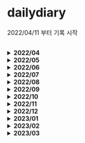 # dailydiary
2022/04/11 부터 기록 시작

## 
<details>
  <summary><b>2022/04</b></summary>
  <div markdown="1">

|날짜|내용|비고
|------|------------------------------|---------------|
|2022/04/11|JPA : 영속성 컨텍스트 공부|관련 링크 : https://ajdahrdl.tistory.com/210|
|2022/04/12|JPA : 플러시, 준영속 상태 공부|관련 링크 : https://ajdahrdl.tistory.com/211|
|2022/04/13|JPA : 객체와 엔티티 매핑 공부|관련 링크 : https://ajdahrdl.tistory.com/212|
|2022/04/14|BAEKJOON : 17144번 풀이|관련 링크 : https://ajdahrdl.tistory.com/214|
|2022/04/15|BAEKJOON : 14500번 풀이|관련 링크 : https://ajdahrdl.tistory.com/215|
|2022/04/16|JPA : 기본키 매핑 및 Sequence 전략 공부|관련 링크 : https://ajdahrdl.tistory.com/213|
|2022/04/17|JPA : 연관관계 매핑 기초|관련 링크 : https://ajdahrdl.tistory.com/217||2022/04/18|JPA : 다양한 연관관계 매핑 공부|관련 링크 : https://ajdahrdl.tistory.com/219|
|2022/04/19|JPA : 상속 관계 매핑 공부|관련 링크 : https://ajdahrdl.tistory.com/220|
|2022/04/20|JPA : 프록시와 연관관계 관리 공부</br>(프록시, 즉시로딩 지연로딩, CASCADE, 고아상태)|관련 링크 : https://ajdahrdl.tistory.com/221|
|2022/04/21|워크숍 행사 참여||
|2022/04/22|워크숍 행사 참여||
|2022/04/23|JPA : 기본 값 타입 공부|관련 링크 : https://ajdahrdl.tistory.com/222|
|2022/04/24|JPA : 임베디드 값 타입|관련 링크 : https://ajdahrdl.tistory.com/222|
|2022/04/25|JPA : 값 타입 컬렉션 공부</br>BAEKJOON : 16236번 풀이|관련 링크 : https://ajdahrdl.tistory.com/223|
|2022/04/26|JPA : 다양한 쿼리를 이용한 조회 방법 공부|관련 링크 : https://ajdahrdl.tistory.com/224|
|2022/04/27|JPA : JPQL, 프로젝션|관련 링크 : https://ajdahrdl.tistory.com/225|
|2022/04/28|JPA : JPQL 페이징, 조인 공부|관련 링크 : https://ajdahrdl.tistory.com/225|
|2022/04/29|BAEKJOON : 14499번 풀이|관련 링크 : https://ajdahrdl.tistory.com/226|
|2022/04/30|JPA : JPQL 서브쿼리, 다양한 타입 표현 공부|관련 링크 : https://ajdahrdl.tistory.com/225|
  <div>
</details>
<details>
  <summary><b>2022/05</b></summary>
  <div markdown="1">

|날짜|내용|비고
|------|------------------------------|---------------|
|2022/05/01|JPA : 조건식 및 함수 공부|https://ajdahrdl.tistory.com/215|
|2022/05/02|JPA : 경로표현식 및 패치조인 공부|https://ajdahrdl.tistory.com/227|
|2022/05/03|JPA : 패치조인 공부|https://ajdahrdl.tistory.com/227|
|2022/05/04|JPA : 다형성 쿼리, 엔티티 직접 사용 방법, Named 쿼리, 벌크 연산 공부|https://ajdahrdl.tistory.com/227|
|2022/05/05|BAEKJOON : 1012번 풀이|https://ajdahrdl.tistory.com/228|
|2022/05/06|Withus : JPA 세팅 및 샘플 테스트-1||
|2022/05/07|Withus : JPA 세팅 및 샘플 테스트-2||
|2022/05/08|Withus : 사용자 도메인 JPA로 변경||
|2022/05/09|Withus : 사용자관리(로그인, 회원가입) myBatis → JPA 변환</br>JPA : JPA PK 생성전략 UUID 공부|https://ajdahrdl.tistory.com/229|
|2022/05/10|Java : XML 파싱 시, 주의점 공부|https://ajdahrdl.tistory.com/230|
|2022/05/11|Withus : AWS EC2 오류 및 로그 세팅하기|https://ajdahrdl.tistory.com/231|  
|2022/05/12|Javascript : var, let, const 공부</br>Withus : Email 기능 설정 및 테스트|https://ajdahrdl.tistory.com/232| 
|2022/05/13|Spring : Spring Boot에서 Jasper Reports 적용 방법|https://ajdahrdl.tistory.com/233| 
|2022/05/14|Spring : Spring Boot에서 MongoDB 통신 세팅|https://ajdahrdl.tistory.com/234| 
|2022/05/15|BAEKJOON : 13460번 풀이|https://ajdahrdl.tistory.com/235|
|2022/05/16|SpringBoot : JavaMailSender 공부</br>Withus : 아이디 찾기 기능 추가 (이메일 이용)|https://ajdahrdl.tistory.com/236|
|2022/05/17|BAEKJOON : 14891번 풀이|https://ajdahrdl.tistory.com/237|
|2022/05/18|Javascript : CRLF 관련 JS 오류 공부|https://ajdahrdl.tistory.com/238|
|2022/05/19|SpringBoot : MimeMessageHelper 공부(HTML 인코딩 가능)|https://ajdahrdl.tistory.com/236|
|2022/05/20|Withus : ID, PW찾기 기능 완성본 추가||
|2022/05/21|Withus : 내정보수정 기능 추가 및 dto 수정||
|2022/05/22|Withus : PW 변경 기능 추가||
|2022/05/23|SpringSecurity : 프로젝트 설정 및 전체적인 맥락 공부||
|2022/05/24|송별회 참석||
|2022/05/25|SpringSecurity : 프로젝트 설정 - 2||
|2022/05/26|SpringSecurity : URL에 따른 인증, 인가 설정 ||
|2022/05/27|BAEKJOON : 14719번 풀이|https://ajdahrdl.tistory.com/239|
|2022/05/28|BAEKJOON : 2469번 풀이</br>Java : Runnable Jar files 관련 포스팅 |https://ajdahrdl.tistory.com/240|
|2022/05/29|스프링 입문 - 코드로 배우는 스프링 부트, 웹 MVC, DB 접근 기술 : 1일차 공부</br>SpringSecurity : URL에 따른 인증, 인가 설정 공부 |https://ajdahrdl.tistory.com/244|
|2022/05/30|SpringSecurity : 로그인, 권한처리 공부|https://ajdahrdl.tistory.com/245|
|2022/05/31|SpringSecurity : OAuth2 Google 로그인||
 <div>
</details>

<details>
  <summary><b>2022/06</b></summary>
  <div markdown="1">

|날짜|내용|비고
|------|------------------------------|---------------|
|2022/06/01|SpringSecurity : OAuth2 Google 로그인 및 가입 ||
|2022/06/02|SpringSecurity : OAuth2 Google 로그인 및 가입 복습 및 정리 |https://ajdahrdl.tistory.com/246|
|2022/06/03|SpringSecurity : OAuth2 Facebook 로그인 및 가입 정리 |https://ajdahrdl.tistory.com/247|
|2022/06/04|BAEKJOON : 20055번 풀이 |https://ajdahrdl.tistory.com/248|
|2022/06/05|휴식(여행)||
|2022/06/06|SpringSecurity : OAuth2 Naver 로그인 및 가입 정리 |https://ajdahrdl.tistory.com/249|
|2022/06/07|SpringSecurity : JWT 공부 전 Session과 쿠키의 기본 흐름 및 통신 방식 공부 |https://ajdahrdl.tistory.com/250|
|2022/06/08|SpringSecurity : JWT 공부 전 CIA, RSA 공부 |https://ajdahrdl.tistory.com/250|
|2022/06/09|SpringSecurity : JWT 구조 공부 및 프로젝트 세팅 - 1|https://ajdahrdl.tistory.com/251| 
|2022/06/10|BAEKJOON : 15662번 풀이|https://ajdahrdl.tistory.com/252| 
|2022/06/11|SpringSecurity : JWT 필터 공부 및 프로젝트 세팅 - 2|https://ajdahrdl.tistory.com/251| 
|2022/06/12|BAEKJOON : 10026번 풀이|https://ajdahrdl.tistory.com/253| 
|2022/06/13|휴식(급성장염)|| 
|2022/06/14|postman(개발 시, POST 요청을 테스트할 수 있는 도구) 사용 방법 공부|https://ajdahrdl.tistory.com/255| 
|2022/06/15|SpringSecurity : JWT 임시 토큰 만들어서 인증 확인|https://ajdahrdl.tistory.com/254|     
|2022/06/16|SpringSecurity : 로그인 기능을 필터를 이용해서 구현해보기|https://ajdahrdl.tistory.com/256|   
|2022/06/17|BAEKJOON : 18405번  |https://ajdahrdl.tistory.com/254|  
|2022/06/18|SpringSecurity : 로그인 시, JWT 토큰  생성해서 토큰 반환하기 |https://ajdahrdl.tistory.com/254|      
|2022/06/19|SpringSecurity : 권한 처리 방법 공부|https://ajdahrdl.tistory.com/258| 
|2022/06/20|Withus : Spring Security로 로그인 기능 추가 중(스프링 시큐리티 설정 및 커스텀 필터로 확인) ||     
|2022/06/21|Withus : Spring Security로 로그인 기능 추가 중(스프링 시큐리티 설정 및 커스텀 필터 적용중) ||     
|2022/06/22|Spring Security 삽질 중...||     
|2022/06/23|BAEKJOON : 17609번 풀이 |https://ajdahrdl.tistory.com/259|  
|2022/06/24|Spring Security 삽질 중...2 ||  
|2022/06/25|Withus : Spring Security JSON 로그인 성공(CORS 관련 이슈) ||  
|2022/06/26|Withus : Spring Security 로그인. 비밀번호 및 계정 정보 매칭되도록 추가 ||  
|2022/06/27|Withus : Spring Security 권한 설정 및 URL에 따른 권한 확인 로직 추가 ||  
|2022/06/28|Withus : Spring Security  로그아웃 설정 완료 (로그아웃 후 자꾸 로그인 로직 타는 오류 수정) ||  
|2022/06/29|Withus : Oauth2 로그인 구현(구글, 네이버) ||  
|2022/06/30|Withus : Oauth2 로그인 구현(카카오) ||  
  <div>
</details>

<details>
  <summary><b>2022/07</b></summary>
  <div markdown="1">

|날짜|내용|비고
|------|------------------------------|---------------|
|2022/07/01|Withus Backend(Spring Boot) : 로그인, 로그아웃, 로그인 실패 결과 값 JSON으로 리턴하기 ||
|2022/07/02|Withus Frontend(React) : Spring Security 관련 설정 및 Oauth2 설정 ||
|2022/07/03|Withus Frontend(React) : axios로 Oauth2 링크 호출 시 CORS오류 해결 중.. ||
|2022/07/04|Withus : Spring Security 설정 방법 정리 1 |https://ajdahrdl.tistory.com/260|
|2022/07/05|Spring Security에서 커스텀 필터 설정 시 CORS 관련 문제 해결 |https://ajdahrdl.tistory.com/261|
|2022/07/06|Oauth2 front로 redirect 방법  |https://ajdahrdl.tistory.com/261|
|2022/07/07|Oauth2 front로 redirect 성공!  ||
|2022/07/08|Withus Frontend : outh2 설정 및 권한 체크용 확인 페이지 생성  ||
|2022/07/09|BAEKJON : 12100번 테케 다 통과임에도 불구 실패 확인중  ||
|2022/07/10|Withus Backend : JWT 토큰 발급 및 검증 로직 생성  ||
|2022/07/11|Withus Front : React에서 쿠키 사용 방법 공부||
|2022/07/12|Withus Backend : JWT토큰을 쿠키로 관리하되, 백엔드에서 쿠키로 넣어주고 로그아웃 시, 쿠키를 삭제하도록 함. </br>Oauth2 로그인 시에도 JWT 토큰 발급하도록 수정||
|2022/07/13|BAEKJOON : 12100번 풀이 |https://ajdahrdl.tistory.com/262| 
|2022/07/14|BAEKJOON : 16234번 풀이중.. ||
|2022/07/15|BAEKJOON : 16234번 풀이 |https://ajdahrdl.tistory.com/263|  
|2022/07/16|Withus : Spring Security 로그인 로직 거의 구현완료(권한 처리만 남음) || 
|2022/07/17|Spring Security 권한 관리 및 처리 방법 공부 || 
|2022/07/18|Withus : 권한 처리 완료 || 
|2022/07/19|Withus : Spring Security 정리 및 블로그에 기록 |https://ajdahrdl.tistory.com/264| 
|2022/07/20|MongoDB With Node.js : MongoDB 설치 및 개요 |https://ajdahrdl.tistory.com/265| 
|2022/07/21|MongoDB With Node.js : DB생성 및 컬렉션 생성 (데이터 넣고 조회 그리고 _id에 대해서 확인) |https://ajdahrdl.tistory.com/266| 
|2022/07/22|BAEKJOON : 2470번 풀이|https://ajdahrdl.tistory.com/267| 
|2022/07/23|MongoDB With Node.js : MongoDB데이터 간단하게 조작해보기 |https://ajdahrdl.tistory.com/266| 
|2022/07/24|MongoDB With Node.js : Node.js 환경 세팅 및 확인 |https://ajdahrdl.tistory.com/268| 
|2022/07/25|MongoDB With Node.js : Node.js 환경 세팅 및 REST API 만들기 |https://ajdahrdl.tistory.com/268| 
|2022/07/26|MongoDB With Node.js : Node.js 환경 세팅 및 REST API 만들기 |https://ajdahrdl.tistory.com/269| 
|2022/07/27|MongoDB With Node.js : Node.js 동기 & 비동기 프로그래밍 공부</br>동기 프로그래밍 방법인 Callback, Promise, Await 공부  |https://ajdahrdl.tistory.com/270| 
|2022/07/28|MongoDB With Node.js : Mongoose Connection 맺기 & Node.js에서 Schema 정의해보기  |https://ajdahrdl.tistory.com/271| 
|2022/07/29|BAEKJOON : 10816번 풀이 |https://ajdahrdl.tistory.com/272|  
|2022/07/30|휴식||  
|2022/07/31|휴식||
  <div>
</details>

<details>
  <summary><b>2022/08</b></summary>
  <div markdown="1">

|날짜|내용|비고
|------|------------------------------|---------------|
|2022/08/01|MongoDB With Node.js : Mongoose CRUD 해보기  |https://ajdahrdl.tistory.com/271| 
|2022/08/02|MongoDB With Node.js : Mongoose debug 및 수정 시, schema 제약조건 체크하도록, Node.js에서 라우터    |https://ajdahrdl.tistory.com/271| 
|2022/08/03|MongoDB With Node.js : Board 조작 API 생성|https://ajdahrdl.tistory.com/273| 
|2022/08/04|BAEKJOON : 2636번 풀이 |https://ajdahrdl.tistory.com/274| 
|2022/08/05|MongoDB With Node.js : Comment 조작 API 생성(Comment는 포스팅 X) 및 라우터 안의 라우터 파라미터 받는 방법, 리팩토링 |https://ajdahrdl.tistory.com/273| 
|2022/08/06|BAEKJOON : 2589번 풀이 |https://ajdahrdl.tistory.com/275| 
|2022/08/07|BAEKJOON : 2146번 풀이 |https://ajdahrdl.tistory.com/276| 
|2022/08/08|오라클 장애로 인한 야간 작업|| 
|2022/08/09|오라클 장애 및 솔루션 반영으로 인한 야간 작업|| 
|2022/08/10|MongoDB With Node.js : faker.js 사용 방법 공부 |https://ajdahrdl.tistory.com/277|
|2022/08/11|BAEKJOON : 2206번 풀이 |https://ajdahrdl.tistory.com/278| 
|2022/08/12|MongoDB With Node.js : axios 및 기초적인 호출, 이 호출에 대한 문제점(N+1)공부 |https://ajdahrdl.tistory.com/277|
|2022/08/13|MongoDB With Node.js : populate 사용 방법 공부 |https://ajdahrdl.tistory.com/277|
|2022/08/14|MongoDB With Node.js : Board 안에 comment, user 스키마 정의해보기 |https://ajdahrdl.tistory.com/279|
|2022/08/15|MongoDB With Node.js : user, comment 수정 시, Board도 수정되도록 |https://ajdahrdl.tistory.com/279|
|2022/08/16|MongoDB With Node.js : user, comment 삭제 시, 다른 컬렉션에서도 반영되도록 |https://ajdahrdl.tistory.com/279|
|2022/08/17|MongoDB With Node.js : 내장? 별도? 관계 설계 시 유의점 |https://ajdahrdl.tistory.com/279|
|2022/08/18|MongoDB With Node.js : Index |https://ajdahrdl.tistory.com/280|
|2022/08/20|BAEKJOON : 5052번 풀이 |https://ajdahrdl.tistory.com/281| 
|2022/08/21|MongoDB With Node.js : Index, 복합키, 페이징, 분포도  |https://ajdahrdl.tistory.com/280|
|2022/08/22|MongoDB With Node.js : mongoose를 이용한 Index 생성, text Index, Nesting  |https://ajdahrdl.tistory.com/281|
|2022/08/23|MongoDB With Node.js : Transaction 사용방법 및 유의점  |https://ajdahrdl.tistory.com/282|
|2022/08/24|MongoDB With Node.js : env 및 pm2 공부  ||
|2022/08/25|MongoDB With Node.js : 도메인 등록, SSL, 배포, postman 환경변수 등록방법  |https://ajdahrdl.tistory.com/283|
|2022/08/26|MongoDB With Node.js : 강의 마무리 공부  ||
|2022/08/27|BAEKJOON : 14725번 풀이 |https://ajdahrdl.tistory.com/284| 
|2022/08/28|BAEKJOON : 1991번 풀이 |https://ajdahrdl.tistory.com/285| 
|2022/08/29|Effective Java : 생성자 대신 정적팩토리메서드를 고려하자 |https://ajdahrdl.tistory.com/286| 
|2022/08/30|Effective Java : 생성자, 정적팩토리메서드에 매개변수가 많다면 빌더패턴을 고려하자 |https://ajdahrdl.tistory.com/287| 
|2022/08/31|Effective Java : 아이템 3. private 생성자나 열거 타입으로 싱글턴임을 보장하라.</br>아이템 4. 인스턴스화를 막으려거든 private 생성자를 사용하라  |https://ajdahrdl.tistory.com/288</br>https://ajdahrdl.tistory.com/289| 
  <div>
</details>

<details>
  <summary><b>2022/09</b></summary>
  <div markdown="1">

|날짜|내용|비고
|------|------------------------------|---------------|
|2022/09/01|Effective Java : 아이템 5. 자원을 직접 명시하지 말고 의존 객체 주입을 사용하라 |https://ajdahrdl.tistory.com/290| 
|2022/09/02|Effective Java : 아이템 6. 불필요한 객체 생성을 피하라 |https://ajdahrdl.tistory.com/291| 
|2022/09/03|BAEKJOON : 9934번 풀이 |https://ajdahrdl.tistory.com/292| 
|2022/09/04|BAEKJOON : 11725번 풀이 |https://ajdahrdl.tistory.com/293| 
|2022/09/05|Effective Java : 아이템 7. 다 쓴 객체 참조를 해제하라 |https://ajdahrdl.tistory.com/294| 
|2022/09/06|Effective Java : 아이템 8. finalizer와 cleaner 사용을 피하라 |https://ajdahrdl.tistory.com/295| 
|2022/09/07|Effective Java : 아이템 9. try-finally보다는 try-with-resources를 사용하라 |https://ajdahrdl.tistory.com/296| 
|2022/09/08|BAEKJOON : 1406번 풀이 |https://ajdahrdl.tistory.com/298| 
|2022/09/11|Effective Java : 아이템 10. equals는 일반 규약을 지켜 재정의하라 |https://ajdahrdl.tistory.com/297| 
|2022/09/12|Effective Java : 아이템 11. equals를 재정의하려거든 hashCode도 재정의하라 |https://ajdahrdl.tistory.com/299| 
|2022/09/13|Effective Java : 아이템 12. toString을 항상 재정의하라 |https://ajdahrdl.tistory.com/300| 
|2022/09/14|Effective Java : 아이템 13. clone 재정의는 주의해서 진행하라 |https://ajdahrdl.tistory.com/301| 
|2022/09/15|Effective Java : 아이템 14. Comparable을 구현할지 고려하라 |https://ajdahrdl.tistory.com/302| 
|2022/09/16|Effective Java : 아이템 15. 클래스와 멤버의 접근 권한을 최소화하라 |https://ajdahrdl.tistory.com/303|
|2022/09/17|BAEKJOON : 1181번 풀이 |https://ajdahrdl.tistory.com/305| 
|2022/09/18|BAEKJOON : 2583번 풀이 |https://ajdahrdl.tistory.com/306| 
|2022/09/19|Effective Java : 아이템 16. public 클래스에서는 public 필드가 아닌 접근자 메서드를 사용하라 |https://ajdahrdl.tistory.com/304|
|2022/09/20|Effective Java : 아이템 17. 변경 가능성을 최소화하라 |https://ajdahrdl.tistory.com/307|
|2022/09/21|BAEKJOON : 1541번 풀이 |https://ajdahrdl.tistory.com/309| 
|2022/09/22|Effective Java : 아이템 18. 상속보다는 컴포지션을 사용하라 |https://ajdahrdl.tistory.com/308|
|2022/09/23|개발환경세팅 ||
|2022/09/24|BAEKJOON : 5397번 풀이 |https://ajdahrdl.tistory.com/311| 
|2022/09/25|BAEKJOON : 1325번 풀이 |https://ajdahrdl.tistory.com/312| 
|2022/09/26|Effective Java : 아이템 19. 상속을 고려해 설계하고 문서화하라. 그러지 않았다면 상속을 금지하라 |https://ajdahrdl.tistory.com/310|
|2022/09/27|Effective Java : 아이템 20. 추상 클래스보다는 인터페이스를 우선하라 |https://ajdahrdl.tistory.com/313|
|2022/09/28|Effective Java : 아이템 21. 인터페이스는 구현하는 쪽을 생각해 설계하라 |https://ajdahrdl.tistory.com/314|
|2022/09/29|Effective Java : 아이템 22. 인터페이스는 타입을 정의하는 용도로만 사용하라 |https://ajdahrdl.tistory.com/315|
|2022/09/30|Effective Java : 아이템 23. 태그 달린 클래스보다는 클래스 계층구조를 활용하라 |https://ajdahrdl.tistory.com/316|
  <div>
</details>

<details>
  <summary><b>2022/10</b></summary>
  <div markdown="1">

|날짜|내용|비고
|------|------------------------------|---------------|
|2022/10/01|Programmers : 성격 유형 검사하기  |https://ajdahrdl.tistory.com/317|
|2022/10/02|Programmers : 두 큐 합 같게 만들기  |https://ajdahrdl.tistory.com/318|
|2022/10/03|BAEKJOON : 1753번 풀이(다익스트라 복습)||
|2022/10/04|Effective Java : 아이템 24. 멤버 클래스는 되도록 static으로 만들라 |https://ajdahrdl.tistory.com/319|
|2022/10/05|Effective Java : 아이템 25. 톱레벨 클래스는 한 파일에 하나만 담으라 |https://ajdahrdl.tistory.com/320|
|2022/10/06|Effective Java : 아이템 26. 로 타입은 사용하지 말라 |https://ajdahrdl.tistory.com/321|
|2022/10/07|Effective Java : 아이템 27. 비검사 경고를 제거하라 |https://ajdahrdl.tistory.com/322|
|2022/10/08|BAEKJOON : 18352번 풀이|https://ajdahrdl.tistory.com/323|
|2022/10/09|BAEKJOON : 10282번 풀이|https://ajdahrdl.tistory.com/324|
|2022/10/10|Programmers : 등산코스정하기|https://ajdahrdl.tistory.com/325|
|2022/10/11|Effective Java : 아이템 28. 배열보다는 리스트를 사용하라 |https://ajdahrdl.tistory.com/326|
|2022/10/12|Effective Java : 아이템 29. 이왕이면 제네릭 타입으로 만들라 |https://ajdahrdl.tistory.com/327|
|2022/10/13|Effective Java : 아이템 30. 이왕이면 제네릭 메서드로 만들라 |https://ajdahrdl.tistory.com/328|
|2022/10/14|BAEKJOON : 14938번 풀이|https://ajdahrdl.tistory.com/329|
|2022/10/15|BAEKJOON : 6087번 풀이|https://ajdahrdl.tistory.com/330|
|2022/10/16|BAEKJOON : 1719번 풀이|https://ajdahrdl.tistory.com/331|
|2022/10/17|Effective Java : 아이템 31. 한정적 와일드카드를 사용해 API 유연성을 높여라 |https://ajdahrdl.tistory.com/332|
|2022/10/18|Effective Java : 아이템 32. 제네릭과 가변인수를 함께 쓸 때는 신중하라 |https://ajdahrdl.tistory.com/333|
|2022/10/19|Effective Java : 아이템 33. 타입 안전 이종 컨테이너를 고려하라 |https://ajdahrdl.tistory.com/334|
|2022/10/21|Effective Java : 아이템 34. int 상수 대신 열거 타입을 사용하라 |https://ajdahrdl.tistory.com/335|
|2022/10/22|BAEKJOON : 11724번 풀이|https://ajdahrdl.tistory.com/336|
|2022/10/23|BAEKJOON : 1987번 풀이|https://ajdahrdl.tistory.com/337|
|2022/10/24|Effective Java : 아이템 35. ordinal 메서드 대신 인스턴스 필드를 사용하라</br>Effective Java : 아이템 36. 비트 필드 대신 EnumSet을 사용하라|https://ajdahrdl.tistory.com/338</br>https://ajdahrdl.tistory.com/339|
|2022/10/25|Effective Java : 아이템 37. ordinal 인덱싱 대신 EnumMap을 사용하라|https://ajdahrdl.tistory.com/340|
|2022/10/26|Effective Java : 아이템 38. 확장할 수 있는 열거 타입이 필요하면 인터페이스를 사용하라|https://ajdahrdl.tistory.com/341|
|2022/10/27|Effective Java : 아이템 39. 명명 패턴보다 애너테이션을 사용하라|https://ajdahrdl.tistory.com/342|
|2022/10/28|Effective Java : 아이템 40. @Override 애너테이션을 일관되게 사용하라|https://ajdahrdl.tistory.com/343|
|2022/10/30|BAEKJOON : 1520번 풀이<br/>BAEKJOON : 11279번 풀이|https://ajdahrdl.tistory.com/344<br/>https://ajdahrdl.tistory.com/345|
|2022/10/31|Effective Java : 아이템 41. 정의하려는 것이 타입이라면 마커 인터페이스를 사용하라|https://ajdahrdl.tistory.com/346|
  <div>
</details>

<details>
  <summary><b>2022/11</b></summary>
  <div markdown="1">

|날짜|내용|비고
|------|------------------------------|---------------|
|2022/11/01|Effective Java : 아이템 42. 익명 클래스보다는 람다를 사용하라|https://ajdahrdl.tistory.com/348|
|2022/11/02|Effective Java : 아이템 43. 람다보다는 메서드 참조를 사용하라|https://ajdahrdl.tistory.com/349|
|2022/11/03|Effective Java : 아이템 44. 표준 함수형 인터페이스를 사용하라|https://ajdahrdl.tistory.com/350|
|2022/11/04|Effective Java : 아이템 45. 스트림은 주의해서 사용하라|https://ajdahrdl.tistory.com/351|
|2022/11/05|BAEKJOON : 1003번 재풀이||
|2022/11/06|BAEKJOON : 2839번 풀이|https://ajdahrdl.tistory.com/344<br/>https://ajdahrdl.tistory.com/352|
|2022/11/07|Effective Java : 아이템 46. 스트림에서는 부작용 없는 함수를 사용하라|https://ajdahrdl.tistory.com/353|
|2022/11/08|Effective Java : 아이템 47. 반환 타입으로는 스트림보다 컬렉션이 낫다.|https://ajdahrdl.tistory.com/354|
|2022/11/09|Effective Java : 아이템 48. 스트림 병렬화는 주의해서 적용하라|https://ajdahrdl.tistory.com/355|
|2022/11/10|Effective Java : 아이템 49. 매개변수가 유효한지 검사하라|https://ajdahrdl.tistory.com/356|
|2022/11/11|Effective Java : 아이템 50. 적시에 방어적 복사본을 만들라|https://ajdahrdl.tistory.com/357|
|2022/11/12|BAEKJOON : 2193번 풀이|https://ajdahrdl.tistory.com/358|
|2022/11/13|BAEKJOON : 11727번 풀이|https://ajdahrdl.tistory.com/359|
|2022/11/14|Effective Java : 아이템 51. 메서드 시그니처를 신중히 설계하라|https://ajdahrdl.tistory.com/360|
|2022/11/15|Effective Java : 아이템 52. 다중정의는 신중히 사용하라|https://ajdahrdl.tistory.com/361|
|2022/11/16|Effective Java : 아이템 53. 가변인수는 신중히 사용하라|https://ajdahrdl.tistory.com/362|
|2022/11/17|Effective Java : 아이템 54. null이 아닌, 빈 컬렉션이나 배열을 반환하라|https://ajdahrdl.tistory.com/363|
|2022/11/18|Effective Java : 아이템 55. 옵셔널 반환은 신중히 하라|https://ajdahrdl.tistory.com/364|
|2022/11/19|BAEKJOON : 3055번 풀이|https://ajdahrdl.tistory.com/365|
|2022/11/20|BAEKJOON : 4949번 풀이|https://ajdahrdl.tistory.com/366|
|2022/11/21|Effective Java : 아이템 56. 공개된 API 요소에는 항상 문서화 주석을 작성하라|https://ajdahrdl.tistory.com/367|
|2022/11/22|Effective Java : 아이템 57. 지역변수의 범위를 최소화하라|https://ajdahrdl.tistory.com/368|
|2022/11/23|Effective Java : 아이템 58. 전통적인 for 문보다는 for-each 문을 사용하라|https://ajdahrdl.tistory.com/369|
|2022/11/24|Effective Java : 아이템 59. 라이브러리를 익히고 사용하라|https://ajdahrdl.tistory.com/370|
|2022/11/25|Effective Java : 아이템 60. 정확한 답이 필요하다면 float와 double은 피하라|https://ajdahrdl.tistory.com/371|
|2022/11/26|BAEKJOON : 1937번 풀이|https://ajdahrdl.tistory.com/372|
|2022/11/27|BAEKJOON : 1103번 풀이|https://ajdahrdl.tistory.com/373|
|2022/11/28|Effective Java : 아이템 61. 박싱된 기본 타입보다는 기본 타입을 사용하라|https://ajdahrdl.tistory.com/374|
|2022/11/29|Effective Java : 아이템 62. 다른 타입이 적절하다면 문자열 사용을 피하라|https://ajdahrdl.tistory.com/375|
|2022/11/30|Effective Java : 아이템 63. 문자열 연결은 느리니 주의하라<br />Effective Java : 아이템 64. 객체는 인터페이스를 사용해 참조하라|https://ajdahrdl.tistory.com/376<br />https://ajdahrdl.tistory.com/377|
  <div>
</details>

<details>
  <summary><b>2022/12</b></summary>
  <div markdown="1">

|날짜|내용|비고
|------|------------------------------|---------------|
|2022/12/01|Effective Java : 아이템 65. 리플렉션보다는 인터페이스를 사용하라|https://ajdahrdl.tistory.com/378|
|2022/12/02|Effective Java : 아이템 66. 네이티브 메서드는 신중히 사용하라|https://ajdahrdl.tistory.com/379|
|2022/12/03|BAEKJOON : 1182번 풀이|https://ajdahrdl.tistory.com/380|
|2022/12/04|BAEKJOON : 18111번 풀이|https://ajdahrdl.tistory.com/381|
|2022/12/05|Effective Java : 아이템 67. 최적화는 신중히 하라|https://ajdahrdl.tistory.com/382|
|2022/12/06|Effective Java : 아이템 68. 일반적으로 통용되는 명명 규칙을 따르라|https://ajdahrdl.tistory.com/383|
|2022/12/07|Effective Java : 아이템 69. 예외는 진짜 예외 상황에만 사용하라|https://ajdahrdl.tistory.com/384|
|2022/12/08|Effective Java : 아이템 70. 복구할 수 있는 상황에는 검사 예외를, 프로그래밍 오류에는 런타임 예외를 사용하라|https://ajdahrdl.tistory.com/385|
|2022/12/09|BAEKJOON : 1202번 풀이|https://ajdahrdl.tistory.com/386|
|2022/12/10|BAEKJOON : 1744번 풀이|https://ajdahrdl.tistory.com/387|
|2022/12/11|BAEKJOON : 11497번 풀이|https://ajdahrdl.tistory.com/388|
|2022/12/12|Effective Java : 아이템 71. 필요 없는 검사 예외 사용은 피하라|https://ajdahrdl.tistory.com/389|
|2022/12/13|Effective Java : 아이템 72. 표준 예외를 사용하라|https://ajdahrdl.tistory.com/390|
|2022/12/14|Effective Java : 아이템 73. 추상화 수준에 맞는 예외를 던지라<br/>Effective Java : 아이템 74. 메서드가 던지는 모든 예외를 문서화하라|https://ajdahrdl.tistory.com/391<br/>https://ajdahrdl.tistory.com/392|
|2022/12/15|Effective Java : 아이템 75. 예외의 상세 메시지에 실패 관련 정보를 담으라.|https://ajdahrdl.tistory.com/393|
|2022/12/16|Effective Java : 아이템 76. 가능한 한 실패 원자적으로 만들라<br/>Effective Java : 아이템 77. 예외를 무시하지 말라|https://ajdahrdl.tistory.com/394<br/>https://ajdahrdl.tistory.com/395|
|2022/12/17|BAEKJOON : 11403번 풀이|https://ajdahrdl.tistory.com/396|
|2022/12/19|Effective Java : 아이템 78. 공유 중인 가변 데이터는 동기화해 사용하라|https://ajdahrdl.tistory.com/397|
|2022/12/20|Effective Java : 아이템 79. 과도한 동기화는 피하라|https://ajdahrdl.tistory.com/398|
|2022/12/21|Effective Java : 아이템 80. 스레드보다는 실행자, 태스크, 스트림을 이용하라|https://ajdahrdl.tistory.com/399|
|2022/12/22|Effective Java : 아이템 81. wait와 notify보다는 동시성 유틸리티를 애용하라|https://ajdahrdl.tistory.com/400|
|2022/12/23|Effective Java : 아이템 82. 스레드 안정성 수준을 문서화하라|https://ajdahrdl.tistory.com/401|
|2022/12/24|BAEKJOON : 2638번 풀이|https://ajdahrdl.tistory.com/402|
|2022/12/25|생일 겸 크리스마스 휴식~~~😎||
|2022/12/26|Effective Java : 아이템 83. 지연 초기화는 신중히 사용하라|https://ajdahrdl.tistory.com/403|
|2022/12/27|Effective Java : 아이템 84. 프로그램의 동작을 스레드 스케줄러에 기대지 말라|https://ajdahrdl.tistory.com/404|
|2022/12/28|Effective Java : 아이템 85. 자바 직렬화의 대안을 찾으라|https://ajdahrdl.tistory.com/405|
|2022/12/29|BAEKJOON : 1026번 풀이<br/>BAEKJOON : 2217번 풀이|https://ajdahrdl.tistory.com/406<br/>https://ajdahrdl.tistory.com/407|
|2022/12/30|Effective Java : 아이템 86. Serializable을 구현할지는 신중히 결정하라|https://ajdahrdl.tistory.com/408|
|2022/12/31|BAEKJOON : 9466번 풀이|https://ajdahrdl.tistory.com/409|
  <div>
</details>

<details>
  <summary><b>2023/01</b></summary>
  <div markdown="1">

|날짜|내용|비고
|------|------------------------------|---------------|
|2023/01/01|BAEKJOON : 4963번 풀이|https://ajdahrdl.tistory.com/410|
|2023/01/02|Effective Java : 아이템 87. 커스텀 직렬화 형태를 고려해보라|https://ajdahrdl.tistory.com/411|
|2023/01/03|Effective Java : 아이템 88. readObject 메서드는 방어적으로 작성하라|https://ajdahrdl.tistory.com/412|
|2023/01/04|Effective Java : 아이템 89. 인스턴스 수를 통제해야 한다면 readResolve 보다는 열거 타입을 사용하라|https://ajdahrdl.tistory.com/413|
|2023/01/05|Effective Java : 아이템 90. 직렬화된 인스턴스 대신 직렬화 프록시 사용을 검토하라|https://ajdahrdl.tistory.com/414|
|2023/01/06|실전! 스프링부트와 JPA활용 1 : 프로젝트 세팅|https://github.com/ksm1538/jpashop|
|2023/01/07|BAEKJOON : 9935번 풀이|https://ajdahrdl.tistory.com/416|
|2023/01/08|BAEKJOON : 10799번 풀이|https://ajdahrdl.tistory.com/417|
|2023/01/09|실전! 스프링부트와 JPA활용 1 : thymeleaf & h2(issue) & application.yml Setting|https://ajdahrdl.tistory.com/418|
|2023/01/10|실전! 스프링부트와 JPA활용 1 : JPA 환경 테스트 및 p6spy 추가|https://ajdahrdl.tistory.com/419|
|2023/01/12|실전! 스프링부트와 JPA활용 1 : JPA 기본편 복습 및 엔티티 설계 공부||
|2023/01/13|실전! 스프링부트와 JPA활용 1 : Entity 설계 진행중 ||
|2023/01/14|BAEKJOON : 2493번 풀이|https://ajdahrdl.tistory.com/420|
|2023/01/15|BAEKJOON : 17298번 풀이|https://ajdahrdl.tistory.com/421|
|2023/01/16|실전! 스프링부트와 JPA활용 1 : 엔티티 설계 완료 ||
|2023/01/17|Algorithm : 다익스트라 알고리즘 복습||
|2023/01/18|JPA : 생성 전략 공부 |https://ajdahrdl.tistory.com/422|
|2023/01/19|실전! 스프링부트와 JPA활용 1 : Member Service, Repository, Test ||
|2023/01/20|실전! 스프링부트와 JPA활용 1 : Exception Add ||
|2023/01/23|BAEKJOON : 17396번 풀이|https://ajdahrdl.tistory.com/423|
|2023/01/24|BAEKJOON : 11779번 풀이|https://ajdahrdl.tistory.com/424|
|2023/01/25|실전! 스프링부트와 JPA활용 1 : Item Service 로직 추가 ||
|2023/01/26|실전! 스프링부트와 JPA활용 1 : Order, OrderItem Service / Repository 추가 ||
|2023/01/27|실전! 스프링부트와 JPA활용 1 : Order Test ||
|2023/01/28|BAEKJOON : 1715번 풀이|https://ajdahrdl.tistory.com/425|
|2023/01/29|BAEKJOON : 11000번 풀이|https://ajdahrdl.tistory.com/426|
|2023/01/29|BAEKJOON : 11000번 풀이|https://ajdahrdl.tistory.com/426|
|2023/01/30|실전! 스프링부트와 JPA활용 1 : Criteria  ||
|2023/01/31|실전! 스프링부트와 JPA활용 1 :멤버쪽 화면 구성 및 메뉴 생성  ||
  <div>
</details>

<details>
  <summary><b>2023/02</b></summary>
  <div markdown="1">

|날짜|내용|비고
|------|------------------------------|---------------|
|2023/02/01|실전! 스프링부트와 JPA활용 1 : 상품 등록, 목록, 수정 기능 추가  ||
|2023/02/02|BAEKJOON : 2580번 풀이|https://ajdahrdl.tistory.com/427|
|2023/02/03|실전! 스프링부트와 JPA활용 1 : 주문 기능 완성 및 수료  ||
|2023/02/04|PROGRAMMERS: 개인정보 수집 유효기간 풀이 |https://ajdahrdl.tistory.com/428|
|2023/02/05|PROGRAMMERS: 택배 배달과 수거하기 |https://ajdahrdl.tistory.com/429|
|2023/02/06|Junit: Junit5 구조 및 프로젝트 세팅 ||
|2023/02/07|Junit: Junit5 들어가기 |https://ajdahrdl.tistory.com/430|
|2023/02/08|JPA : 데이터 수정. 변경 감지와 merge 차이점 공부 |https://ajdahrdl.tistory.com/431|
|2023/02/09|Junit: @DisplayNamem @Enabled~, Assert 공부 |https://ajdahrdl.tistory.com/432|
|2023/02/10|BAEKJOON : 1339번 풀이|https://ajdahrdl.tistory.com/433|
|2023/02/11|BAEKJOON : 2212번 풀이|https://ajdahrdl.tistory.com/434|
|2023/02/12|BAEKJOON : 12904번 풀이|https://ajdahrdl.tistory.com/435|
|2023/02/13|Junit: Tag, 테스트 반복|https://ajdahrdl.tistory.com/436|
|2023/02/14|Junit: TestInstance, Test Order, 전역 설정 공부|https://ajdahrdl.tistory.com/437|
|2023/02/15|Junit: 확장 모델, Junit3, 4 마이그레이션 공부 |https://ajdahrdl.tistory.com/438|
|2023/02/16|Jmeter 공부 |https://ajdahrdl.tistory.com/439|
|2023/02/18|BAEKJOON : 1092번 풀이|https://ajdahrdl.tistory.com/440|
|2023/02/19|BAEKJOON : 1041번 풀이|https://ajdahrdl.tistory.com/441|
|2023/02/20|Kotlin: 코틀린 프로젝스 설정 및 변수 공부||
|2023/02/21|Kotlin: null 처리 및 연산자 공부||
|2023/02/22|Kotlin: 문자열, 연산자, Any Nothing Unit 공부|https://ajdahrdl.tistory.com/442|
|2023/02/23|Kotlin: lecture5(if, in, .., when ...) ||
|2023/02/24|Kotlin: 반복문, 예외처리, 함수 공부 |https://ajdahrdl.tistory.com/443|
|2023/02/25|BAEKJOON : 1461번 풀이|https://ajdahrdl.tistory.com/444|
|2023/02/26|BAEKJOON : 13904번 풀이|https://ajdahrdl.tistory.com/445|
|2023/02/27|Java 람다와 최신기법: 람다와 함수형 인터페이스, 메서드 참조|https://ajdahrdl.tistory.com/446|
|2023/02/28|Java 람다와 최신기법: 스트림, 병렬스트림|https://ajdahrdl.tistory.com/447|
  <div>
</details>

<details>
  <summary><b>2023/03</b></summary>
  <div markdown="1">

|날짜|내용|비고
|------|------------------------------|---------------|
|2023/03/04|Kotlin: Class |https://ajdahrdl.tistory.com/448|
|2023/03/06|Kotlin: 상속, 접근제어자 |https://ajdahrdl.tistory.com/448|
|2023/03/07|Kotlin: object, 중첩클래스, data class, enum class, sealed class ... |https://ajdahrdl.tistory.com/449|
|2023/03/08|Kotlin: Collection, 확장함수, 중위함수|https://ajdahrdl.tistory.com/450|
|2023/03/09|Programmers : 과제테스트연습. 주문관리API 만들기(JdbcTemplate 복습) |https://ajdahrdl.tistory.com/452|
|2023/03/10|Kotlin: Lambda Expression |https://ajdahrdl.tistory.com/453|
|2023/03/11|BAEKJOON : 2109번 풀이|https://ajdahrdl.tistory.com/455|
|2023/03/12|Kotlin: 다양한 함수<br/>BAEKJOON : 2211번 풀이|https://ajdahrdl.tistory.com/454<br/>https://ajdahrdl.tistory.com/455|
|2023/03/14|Git : revert, reset |https://ajdahrdl.tistory.com/457|
|2023/03/15|java 기본 라이브러리만으로 간단한 was 만들기 완료 ||
|2023/03/16|Git : branch rebase, merge, cherry-pick|https://ajdahrdl.tistory.com/457|
|2023/03/17|Git : delta, snapshot, 버전관리, staging area, working directory, repository, HEAD|https://ajdahrdl.tistory.com/459|
|2023/03/18|Git : fetch pull, config, hunk, stash|https://ajdahrdl.tistory.com/460|
  <div>
</details>
